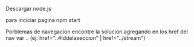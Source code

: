 Descargar node.js  

para inciciar pagina npm start


Porblemas de navegacion
encontre la solucion agregando en los href del nav var .. (ej: href="..#iddelaseccion" | href="../stream")
